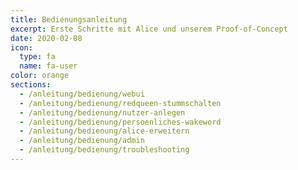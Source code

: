 ```yaml
---
title: Bedienungsanleitung
excerpt: Erste Schritte mit Alice und unserem Proof-of-Concept
date: 2020-02-08
icon:
  type: fa
  name: fa-user
color: orange
sections:
  - /anleitung/bedienung/webui
  - /anleitung/bedienung/redqueen-stummschalten
  - /anleitung/bedienung/nutzer-anlegen
  - /anleitung/bedienung/persoenliches-wakeword
  - /anleitung/bedienung/alice-erweitern
  - /anleitung/bedienung/admin
  - /anleitung/bedienung/troubleshooting
---
```

